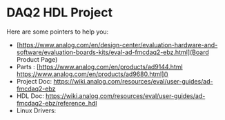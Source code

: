 # DAQ2 HDL Project

Here are some pointers to help you:
  * [https://www.analog.com/en/design-center/evaluation-hardware-and-software/evaluation-boards-kits/eval-ad-fmcdaq2-ebz.html](Board Product Page)
  * Parts : [https://www.analog.com/en/products/ad9144.html \
			https://www.analog.com/en/products/ad9680.html]()
  * Project Doc: https://wiki.analog.com/resources/eval/user-guides/ad-fmcdaq2-ebz
  * HDL Doc: https://wiki.analog.com/resources/eval/user-guides/ad-fmcdaq2-ebz/reference_hdl
  * Linux Drivers:
